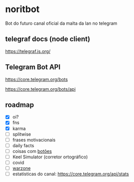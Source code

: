 # noritbot

Bot do futuro canal oficial da malta da lan no telegram

## telegraf docs (node client)

https://telegraf.js.org/

## Telegram Bot API

https://core.telegram.org/bots

https://core.telegram.org/bots/api

## roadmap

- [x] oi?
- [x] fns
- [x] karma
- [ ] splitwise
- [ ] frases motivacionais 
- [ ] daily facts
- [ ] coisas com [botões](https://stackoverflow.com/questions/57330756/telegraf-unable-to-use-markdown-style-in-reply-with-inlinebuttons)
- [ ] Keel Simulator (corretor ortográfico)
- [ ] covid
- [ ] [warzone](https://develop.battle.net/)
- [ ] estatísticas do canal: https://core.telegram.org/api/stats

